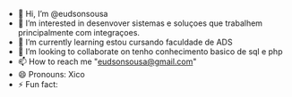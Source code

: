 - 👋 Hi, I’m @eudsonsousa
- 👀 I’m interested in desenvover sistemas e soluçoes que trabalhem principalmente com integraçoes.
- 🌱 I’m currently learning estou cursando faculdade de ADS 
- 💞️ I’m looking to collaborate on tenho conhecimento basico de sql e php
- 📫 How to reach me "eudsonsousa@gmail.com"
- 😄 Pronouns: Xico
- ⚡ Fun fact: 

<!---
eudsonsousa/eudsonsousa is a ✨ special ✨ repository because its `README.md` (this file) appears on your GitHub profile.
You can click the Preview link to take a look at your changes.
--->
